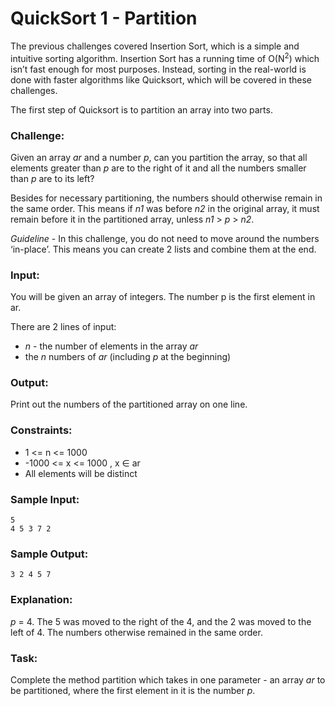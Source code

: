 QuickSort 1 - Partition
=======================

The previous challenges covered Insertion Sort, which is a simple and intuitive sorting algorithm. Insertion Sort has a running time of O(N<sup>2</sup>) which isn’t fast enough for most purposes. Instead, sorting in the real-world is done with faster algorithms like Quicksort, which will be covered in these challenges.

The first step of Quicksort is to partition an array into two parts.

### Challenge:

Given an array *ar* and a number *p*, can you partition the array, so that all elements greater than *p* are to the right of it and all the numbers smaller than *p* are to its left?

Besides for necessary partitioning, the numbers should otherwise remain in the same order. This means if *n1* was before *n2* in the original array, it must remain before it in the partitioned array, unless *n1* > *p* > *n2*.

*Guideline* - In this challenge, you do not need to move around the numbers ‘in-place’. This means you can create 2 lists and combine them at the end.

### Input:

You will be given an array of integers. The number p is the first element in ar.

There are 2 lines of input:

* *n* - the number of elements in the array *ar*
* the *n* numbers of *ar* (including *p* at the beginning)

### Output:

Print out the numbers of the partitioned array on one line.

### Constraints:

* 1 <= n <= 1000 
* -1000 <= x <= 1000 , x ∈ ar 
* All elements will be distinct

### Sample Input:

    5
    4 5 3 7 2

### Sample Output:

    3 2 4 5 7

### Explanation:

*p* = 4. The 5 was moved to the right of the 4, and the 2 was moved to the left of 4. The numbers otherwise remained in the same order.

### Task:

Complete the method partition which takes in one parameter - an array *ar* to be partitioned, where the first element in it is the number *p*.